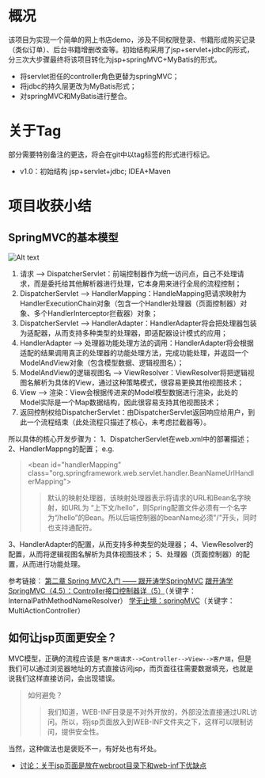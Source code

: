 # 概况
该项目为实现一个简单的网上书店demo，涉及不同权限登录、书籍形成购买记录（类似订单）、后台书籍增删改查等。初始结构采用了jsp+servlet+jdbc的形式，分三次大步骤最终将该项目转化为jsp+springMVC+MyBatis的形式。

 - 将servlet担任的controller角色更替为springMVC；
 - 将jdbc的持久层更改为MyBatis形式；
 - 对springMVC和MyBatis进行整合。

# 关于Tag
部分需要特别备注的更迭，将会在git中以tag标签的形式进行标记。
 - v1.0：初始结构 jsp+servlet+jdbc; IDEA+Maven


# 项目收获小结
## SpringMVC的基本模型
![Alt text](https://github.com/deng-cc/KeepLearning/pics/spring/springMVC_model_01.jpg)

 1. 请求 --> DispatcherServlet：前端控制器作为统一访问点，自己不处理请求，而是委托给其他解析器进行处理，它本身用来进行全局的流程控制；
 2. DispatcherServlet --> HandlerMapping：HandleMapping把请求映射为HandlerExecutionChain对象（包含一个Handler处理器（页面控制器）对象、多个HandlerInterceptor拦截器）对象；
 3. DispatcherServlet --> HandlerAdapter：HandlerAdapter将会把处理器包装为适配器，从而支持多种类型的处理器，即适配器设计模式的应用；
 4. HandlerAdapter --> 处理器功能处理方法的调用：HandlerAdapter将会根据适配的结果调用真正的处理器的功能处理方法，完成功能处理，并返回一个ModelAndView对象（包含模型数据、逻辑视图名）；
 5. ModelAndView的逻辑视图名 --> ViewResolver：ViewResolver将把逻辑视图名解析为具体的View，通过这种策略模式，很容易更换其他视图技术；
 6. View --> 渲染：View会根据传进来的Model模型数据进行渲染，此处的Model实际是一个Map数据结构，因此很容易支持其他视图技术；
 7. 返回控制权给DispatcherServlet：由DispatcherServlet返回响应给用户，到此一个流程结束（此处流程只描述了核心，未考虑拦截器等）。


所以具体的核心开发步骤为：
1、DispatcherServlet在web.xml中的部署描述；
2、HandlerMappng的配置；
e.g.
>&lt;bean id="handlerMapping" class="org.springframework.web.servlet.handler.BeanNameUrlHandlerMapping"&gt;
>>默认的映射处理器，该映射处理器表示将请求的URL和Bean名字映射，如URL为 “上下文/hello”，则Spring配置文件必须有一个名字为“/hello”的Bean。所以后端控制器的beanName必须"/"开头，同时也支持通配符。

3、HandlerAdapter的配置，从而支持多种类型的处理器；
4、ViewResolver的配置，从而将逻辑视图名解析为具体视图技术；
5、处理器（页面控制器）的配置，从而进行功能处理。


	  
参考链接：
[第二章 Spring MVC入门 —— 跟开涛学SpringMVC][1]
[跟开涛学SpringMVC（4.5）：Controller接口控制器详（5）][2]（关键字：InternalPathMethodNameResolver）
[学无止境：springMVC][3]（关键字：MultiActionController）





## 如何让jsp页面更安全？
MVC模型，正确的流程应该是 `客户端请求-->Controller-->View-->客户端`，但是我们可以通过浏览器地址的方式直接访问jsp，而页面往往需要数据填充，也就是说我们这样直接访问，会出现错误。
>如何避免？
>>我们知道，WEB-INF目录是不对外开放的，外部没法直接通过URL访问。所以，将jsp页面放入到WEB-INF文件夹之下，这样可以限制访问，提供安全性。

当然，这种做法也是褒贬不一，有好处也有坏处。

 - [讨论：关于jsp页面是放在webroot目录下和web-inf下优缺点][4]


  [1]: http://jinnianshilongnian.iteye.com/blog/1594806
  [2]: http://ju.outofmemory.cn/entry/257271
  [3]: http://www.cnblogs.com/duanxz/p/3755788.html
  [4]: http://bbs.csdn.net/topics/320097731